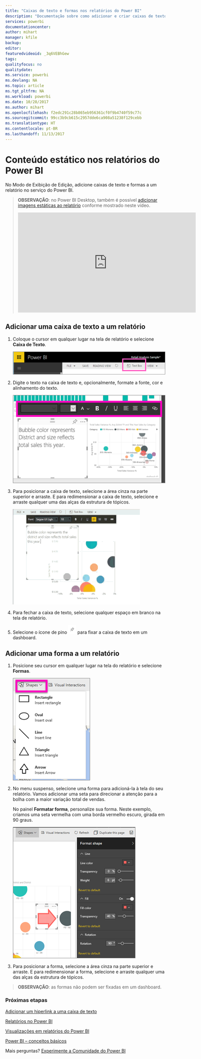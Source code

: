 ```yaml
---
title: "Caixas de texto e formas nos relatórios do Power BI"
description: "Documentação sobre como adicionar e criar caixas de texto e formas em um relatório usando o serviço do Microsoft Power BI."
services: powerbi
documentationcenter: 
author: mihart
manager: kfile
backup: 
editor: 
featuredvideoid: _3q6VEBhGew
tags: 
qualityfocus: no
qualitydate: 
ms.service: powerbi
ms.devlang: NA
ms.topic: article
ms.tgt_pltfrm: NA
ms.workload: powerbi
ms.date: 10/28/2017
ms.author: mihart
ms.openlocfilehash: f2edc291c28b865eb956361cf0f9b4740f59c77c
ms.sourcegitcommit: 99cc3b9cb615c2957dde6ca908a51238f129cebb
ms.translationtype: HT
ms.contentlocale: pt-BR
ms.lasthandoff: 11/13/2017
---
```

# <a name="static-content-in-power-bi-reports"></a>Conteúdo estático nos relatórios do Power BI
No Modo de Exibição de Edição, adicione caixas de texto e formas a um relatório no serviço do Power BI. 

> **OBSERVAÇÃO**: no Power BI Desktop, também é possível [adicionar imagens estáticas ao relatório](guided-learning/visualizations.yml#step-11) conforme mostrado neste vídeo.
> 
> <iframe width="560" height="315" src="https://www.youtube.com/embed/_3q6VEBhGew" frameborder="0" allowfullscreen></iframe>
> 
> 

## <a name="add-a-text-box-to-a-report"></a>Adicionar uma caixa de texto a um relatório
1. Coloque o cursor em qualquer lugar na tela de relatório e selecione **Caixa de Texto**.
   
   ![](media/power-bi-reports-add-text-and-shapes/pbi_textbox.png)
2. Digite o texto na caixa de texto e, opcionalmente, formate a fonte, cor e alinhamento do texto. 
   
   ![](media/power-bi-reports-add-text-and-shapes/pbi_textbox2new.png)
3. Para posicionar a caixa de texto, selecione a área cinza na parte superior e arraste. E para redimensionar a caixa de texto, selecione e arraste qualquer uma das alças da estrutura de tópicos. 
   
   ![](media/power-bi-reports-add-text-and-shapes/textboxsmaller.gif)
4. Para fechar a caixa de texto, selecione qualquer espaço em branco na tela de relatório.
5. Selecione o ícone de pino ![](media/power-bi-reports-add-text-and-shapes/pbi_pintile.png) para fixar a caixa de texto em um dashboard. 

## <a name="add-a-shape-to-a-report"></a>Adicionar uma forma a um relatório
1. Posicione seu cursor em qualquer lugar na tela do relatório e selecione **Formas**.
   
   ![](media/power-bi-reports-add-text-and-shapes/power-bi-shapes.png)
2. No menu suspenso, selecione uma forma para adicioná-la à tela do seu relatório. Vamos adicionar uma seta para direcionar a atenção para a bolha com a maior variação total de vendas. 
   
   No painel **Formatar forma**, personalize sua forma. Neste exemplo, criamos uma seta vermelha com uma borda vermelho escuro, girada em 90 graus.
   
   ![](media/power-bi-reports-add-text-and-shapes/power-bi-arrrow.png)
3. Para posicionar a forma, selecione a área cinza na parte superior e arraste. E para redimensionar a forma, selecione e arraste qualquer uma das alças da estrutura de tópicos. 

> **OBSERVAÇÃO**: as formas não podem ser fixadas em um dashboard. 
> 
> 

### <a name="next-steps"></a>Próximas etapas
[Adicionar um hiperlink a uma caixa de texto](service-add-hyperlink-to-text-box.md)

[Relatórios no Power BI](service-reports.md)

[Visualizações em relatórios do Power BI](power-bi-report-visualizations.md)

[Power BI – conceitos básicos](service-basic-concepts.md)

Mais perguntas? [Experimente a Comunidade do Power BI](http://community.powerbi.com/)

